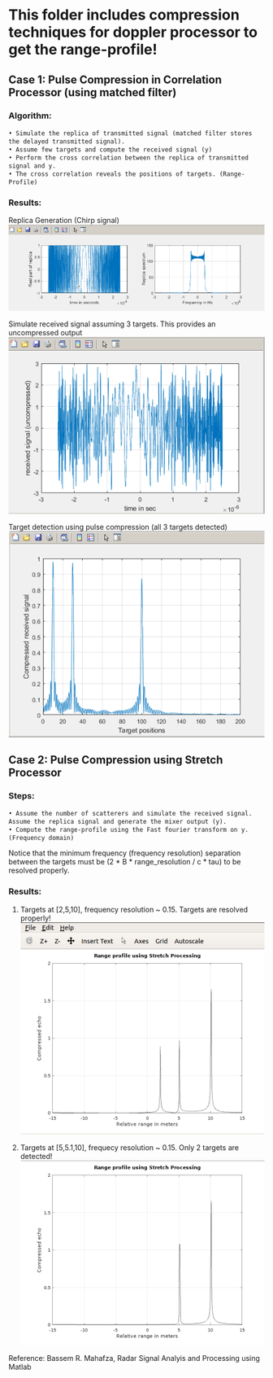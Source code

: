 # This folder includes compression techniques for doppler processor to get the range-profile!

## Case 1: Pulse Compression in Correlation Processor (using matched filter)

### Algorithm:
    • Simulate the replica of transmitted signal (matched filter stores the delayed transmitted signal).  
    • Assume few targets and compute the received signal (y) 
    • Perform the cross correlation between the replica of transmitted signal and y.
    • The cross correlation reveals the positions of targets. (Range-Profile)

### Results:

Replica Generation (Chirp signal)
![Screenshot](Plots/replicaSpectrum.png)

Simulate received signal assuming 3 targets. This provides an uncompressed output
![Screenshot](Plots/uncompressedOutput.png)

Target detection using pulse compression (all 3 targets detected)
![Screenshot](Plots/compressedOutput.png)

## Case 2: Pulse Compression using Stretch Processor

### Steps:

    • Assume the number of scatterers and simulate the received signal. Assume the replica signal and generate the mixer output (y).
    • Compute the range-profile using the Fast fourier transform on y. (Frequency domain)

Notice that the minimum frequency (frequency resolution) separation between the targets must be (2 * B * range_resolution / c * tau) to be resolved properly.

### Results:
1. Targets at [2,5,10], frequency resolution ~ 0.15. Targets are resolved properly!
![Screenshot](Plots/Rangeprofile_Stretch.png)

2. Targets at [5,5.1,10], frequecy resolution ~ 0.15. Only 2 targets are detected!
![Screenshot](Plots/Stretch_2.png)

Reference: Bassem R. Mahafza, Radar Signal Analyis and Processing using Matlab

